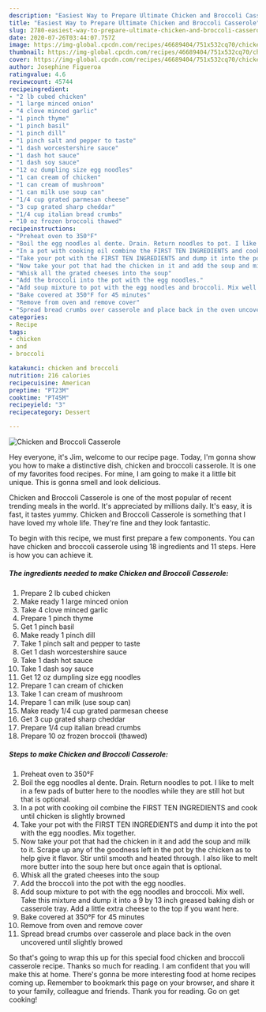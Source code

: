```yaml
---
description: "Easiest Way to Prepare Ultimate Chicken and Broccoli Casserole"
title: "Easiest Way to Prepare Ultimate Chicken and Broccoli Casserole"
slug: 2780-easiest-way-to-prepare-ultimate-chicken-and-broccoli-casserole
date: 2020-07-26T03:44:07.757Z
image: https://img-global.cpcdn.com/recipes/46689404/751x532cq70/chicken-and-broccoli-casserole-recipe-main-photo.jpg
thumbnail: https://img-global.cpcdn.com/recipes/46689404/751x532cq70/chicken-and-broccoli-casserole-recipe-main-photo.jpg
cover: https://img-global.cpcdn.com/recipes/46689404/751x532cq70/chicken-and-broccoli-casserole-recipe-main-photo.jpg
author: Josephine Figueroa
ratingvalue: 4.6
reviewcount: 45744
recipeingredient:
- "2 lb cubed chicken"
- "1 large minced onion"
- "4 clove minced garlic"
- "1 pinch thyme"
- "1 pinch basil"
- "1 pinch dill"
- "1 pinch salt and pepper to taste"
- "1 dash worcestershire sauce"
- "1 dash hot sauce"
- "1 dash soy sauce"
- "12 oz dumpling size egg noodles"
- "1 can cream of chicken"
- "1 can cream of mushroom"
- "1 can milk use soup can"
- "1/4 cup grated parmesan cheese"
- "3 cup grated sharp cheddar"
- "1/4 cup italian bread crumbs"
- "10 oz frozen broccoli thawed"
recipeinstructions:
- "Preheat oven to 350°F"
- "Boil the egg noodles al dente. Drain. Return noodles to pot. I like to melt in a few pads of butter here to the noodles while they are still hot but that is optional."
- "In a pot with cooking oil combine the FIRST TEN INGREDIENTS and cook until chicken is slightly browned"
- "Take your pot with the FIRST TEN INGREDIENTS and dump it into the pot with the egg noodles. Mix together."
- "Now take your pot that had the chicken in it and add the soup and milk to it. Scrape up any of the goodness left in the pot by the chicken as to help give it flavor. Stir until smooth and heated through. I also like to melt more butter into the soup here but once again that is optional."
- "Whisk all the grated cheeses into the soup"
- "Add the broccoli into the pot with the egg noodles."
- "Add soup mixture to pot with the egg noodles and broccoli. Mix well. Take this mixture and dump it into a 9 by 13 inch greased baking dish or casserole tray. Add a little extra cheese to the top if you want here."
- "Bake covered at 350°F for 45 minutes"
- "Remove from oven and remove cover"
- "Spread bread crumbs over casserole and place back in the oven uncovered until slightly browed"
categories:
- Recipe
tags:
- chicken
- and
- broccoli

katakunci: chicken and broccoli 
nutrition: 216 calories
recipecuisine: American
preptime: "PT23M"
cooktime: "PT45M"
recipeyield: "3"
recipecategory: Dessert

---
```



![Chicken and Broccoli Casserole](https://img-global.cpcdn.com/recipes/46689404/751x532cq70/chicken-and-broccoli-casserole-recipe-main-photo.jpg)

Hey everyone, it's Jim, welcome to our recipe page. Today, I'm gonna show you how to make a distinctive dish, chicken and broccoli casserole. It is one of my favorites food recipes. For mine, I am going to make it a little bit unique. This is gonna smell and look delicious.

Chicken and Broccoli Casserole is one of the most popular of recent trending meals in the world. It's appreciated by millions daily. It's easy, it is fast, it tastes yummy. Chicken and Broccoli Casserole is something that I have loved my whole life. They're fine and they look fantastic.




To begin with this recipe, we must first prepare a few components. You can have chicken and broccoli casserole using 18 ingredients and 11 steps. Here is how you can achieve it.

<!--inarticleads1-->

##### The ingredients needed to make Chicken and Broccoli Casserole:

1. Prepare 2 lb cubed chicken
1. Make ready 1 large minced onion
1. Take 4 clove minced garlic
1. Prepare 1 pinch thyme
1. Get 1 pinch basil
1. Make ready 1 pinch dill
1. Take 1 pinch salt and pepper to taste
1. Get 1 dash worcestershire sauce
1. Take 1 dash hot sauce
1. Take 1 dash soy sauce
1. Get 12 oz dumpling size egg noodles
1. Prepare 1 can cream of chicken
1. Take 1 can cream of mushroom
1. Prepare 1 can milk (use soup can)
1. Make ready 1/4 cup grated parmesan cheese
1. Get 3 cup grated sharp cheddar
1. Prepare 1/4 cup italian bread crumbs
1. Prepare 10 oz frozen broccoli (thawed)




<!--inarticleads2-->

##### Steps to make Chicken and Broccoli Casserole:

1. Preheat oven to 350°F
1. Boil the egg noodles al dente. Drain. Return noodles to pot. I like to melt in a few pads of butter here to the noodles while they are still hot but that is optional.
1. In a pot with cooking oil combine the FIRST TEN INGREDIENTS and cook until chicken is slightly browned
1. Take your pot with the FIRST TEN INGREDIENTS and dump it into the pot with the egg noodles. Mix together.
1. Now take your pot that had the chicken in it and add the soup and milk to it. Scrape up any of the goodness left in the pot by the chicken as to help give it flavor. Stir until smooth and heated through. I also like to melt more butter into the soup here but once again that is optional.
1. Whisk all the grated cheeses into the soup
1. Add the broccoli into the pot with the egg noodles.
1. Add soup mixture to pot with the egg noodles and broccoli. Mix well. Take this mixture and dump it into a 9 by 13 inch greased baking dish or casserole tray. Add a little extra cheese to the top if you want here.
1. Bake covered at 350°F for 45 minutes
1. Remove from oven and remove cover
1. Spread bread crumbs over casserole and place back in the oven uncovered until slightly browed




So that's going to wrap this up for this special food chicken and broccoli casserole recipe. Thanks so much for reading. I am confident that you will make this at home. There's gonna be more interesting food at home recipes coming up. Remember to bookmark this page on your browser, and share it to your family, colleague and friends. Thank you for reading. Go on get cooking!
